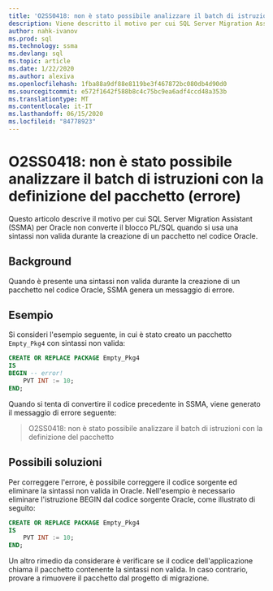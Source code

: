 ```yaml
---
title: 'O2SS0418: non è stato possibile analizzare il batch di istruzioni con la definizione del pacchetto (errore)'
description: Viene descritto il motivo per cui SQL Server Migration Assistant (SSMA) per Oracle non converte il blocco PL/SQL quando si utilizza la sintassi non valida durante la creazione di un pacchetto nel codice Oracle.
author: nahk-ivanov
ms.prod: sql
ms.technology: ssma
ms.devlang: sql
ms.topic: article
ms.date: 1/22/2020
ms.author: alexiva
ms.openlocfilehash: 1fba88a9df88e8119be3f467872bc080db4d90d0
ms.sourcegitcommit: e572f1642f588b8c4c75bc9ea6adf4ccd48a353b
ms.translationtype: MT
ms.contentlocale: it-IT
ms.lasthandoff: 06/15/2020
ms.locfileid: "84778923"
---
```

# <a name="o2ss0418-failed-to-parse-statement-batch-with-package-definition-error"></a>O2SS0418: non è stato possibile analizzare il batch di istruzioni con la definizione del pacchetto (errore)

Questo articolo descrive il motivo per cui SQL Server Migration Assistant (SSMA) per Oracle non converte il blocco PL/SQL quando si usa una sintassi non valida durante la creazione di un pacchetto nel codice Oracle.

## <a name="background"></a>Background

Quando è presente una sintassi non valida durante la creazione di un pacchetto nel codice Oracle, SSMA genera un messaggio di errore.

## <a name="example"></a>Esempio

Si consideri l'esempio seguente, in cui è stato creato un pacchetto `Empty_Pkg4` con sintassi non valida:

```sql
CREATE OR REPLACE PACKAGE Empty_Pkg4
IS
BEGIN -- error!
    PVT INT := 10;
END;
```

Quando si tenta di convertire il codice precedente in SSMA, viene generato il messaggio di errore seguente:

> O2SS0418: non è stato possibile analizzare il batch di istruzioni con la definizione del pacchetto

## <a name="possible-remedies"></a>Possibili soluzioni

Per correggere l'errore, è possibile correggere il codice sorgente ed eliminare la sintassi non valida in Oracle. Nell'esempio è necessario eliminare l'istruzione BEGIN dal codice sorgente Oracle, come illustrato di seguito:

```sql
CREATE OR REPLACE PACKAGE Empty_Pkg4
IS
    PVT INT := 10;
END;
```

Un altro rimedio da considerare è verificare se il codice dell'applicazione chiama il pacchetto contenente la sintassi non valida. In caso contrario, provare a rimuovere il pacchetto dal progetto di migrazione.

